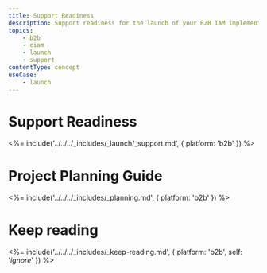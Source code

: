 ```yaml
---
title: Support Readiness 
description: Support readiness for the launch of your B2B IAM implementation.
topics:
    - b2b
    - ciam
    - launch
    - support
contentType: concept
useCase:
    - launch
---
```


# Support Readiness

<%= include('../../../_includes/_launch/_support.md', { platform: 'b2b' }) %>

# Project Planning Guide
<%= include('../../../_includes/_planning.md', { platform: 'b2b' }) %>

# Keep reading

<%= include('../../../_includes/_keep-reading.md', { platform: 'b2b', self: '*ignore*' }) %>
